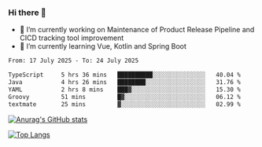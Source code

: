 ### Hi there 👋

- 🔭 I’m currently working on Maintenance of Product Release Pipeline and CICD tracking tool improvement
- 🌱 I’m currently learning Vue, Kotlin and Spring Boot

<!--START_SECTION:waka-->

```txt
From: 17 July 2025 - To: 24 July 2025

TypeScript     5 hrs 36 mins   ██████████░░░░░░░░░░░░░░░   40.04 %
Java           4 hrs 26 mins   ████████░░░░░░░░░░░░░░░░░   31.76 %
YAML           2 hrs 8 mins    ███▓░░░░░░░░░░░░░░░░░░░░░   15.30 %
Groovy         51 mins         █▓░░░░░░░░░░░░░░░░░░░░░░░   06.12 %
textmate       25 mins         ▓░░░░░░░░░░░░░░░░░░░░░░░░   02.99 %
```

<!--END_SECTION:waka-->

[![Anurag's GitHub stats](https://github-readme-stats.vercel.app/api?username=yunhao981&show_icons=true&theme=solarized-dark)](https://github.com/anuraghazra/github-readme-stats)

[![Top Langs](https://github-readme-stats.vercel.app/api/top-langs/?username=yunhao981&theme=solarized-dark&layout=compact)](https://github.com/anuraghazra/github-readme-stats)

<!--
**yunhao981/yunhao981** is a ✨ _special_ ✨ repository because its `README.md` (this file) appears on your GitHub profile.

Here are some ideas to get you started:

- 🔭 I’m currently working on Maintenance of Release Pipeline and CICD tracking tool improvement
- 🌱 I’m currently learning Vue, Kotlin and Spring Boot
- 👯 I’m looking to collaborate on ...
- 🤔 I’m looking for help with ...
- 💬 Ask me about ...
- 📫 How to reach me: ...
- 😄 Pronouns: ...
- ⚡ Fun fact: ...
-->


